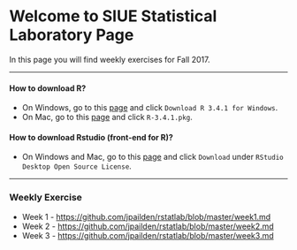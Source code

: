 
# Welcome to SIUE Statistical Laboratory Page

In this page you will find weekly exercises for Fall 2017.

***
#### How to download R?

* On Windows, go to this [page](<https://cran.r-project.org/bin/windows/base/>) and click `Download R 3.4.1 for Windows`.
* On Mac, go to this [page](<https://cran.r-project.org/bin/macosx/>) and click `R-3.4.1.pkg`.

#### How to download Rstudio (front-end for R)?

* On Windows and Mac, go to this [page](<https://www.rstudio.com/products/rstudio/download/>) and click `Download` under `RStudio Desktop Open Source License`.

***

### Weekly Exercise

* Week 1 - <https://github.com/jpailden/rstatlab/blob/master/week1.md>
* Week 2 - <https://github.com/jpailden/rstatlab/blob/master/week2.md>
* Week 3 - <https://github.com/jpailden/rstatlab/blob/master/week3.md>

